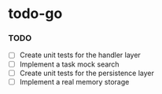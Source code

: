 # todo-go

### TODO
* [ ] Create unit tests for the handler layer
* [ ] Implement a task mock search
* [ ] Create unit tests for the persistence layer
* [ ] Implement a real memory storage